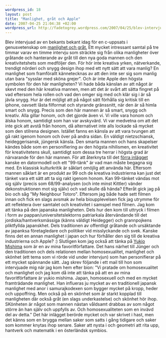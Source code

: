 ```yaml
--- 
wordpress_id: 18 
layout: post
title: "Manlighet, gråt och Apple" 
date: 2007-04-25 21:04:38 +02:00 
wordpress_url: http://fadetogrey.wordpress.com/2007/04/25/blev-intervjuad-av-en-bekants-bekant/ 
---
```


Blev intervjuad av en bekants bekant idag för en c-uppsats i genusvetenskap om [manlighet och gråt.](http://www.toomuchsexy.org/index/weblog/comments/crying_men/ "manlighet och gråt.") Ett mycket intressant samtal på tre timmar varav en timme intervju som sträckte sig från olika manligheter över gråtande och hanterande av gråt till den nya goda mannen och den kreativitetshets som medföljer den. För hör inte kreativa yrken, nätverkande, trendigt nörderi och snygg design ihop med ett nytt sätt att vara manlig? En manlighet som framförallt kännetecknas av att den inte ser sig som manlig utan bara "sysslar med sköna grejer". Och är inte Apple den högsta symbolen för den här manligheten? Vi hade båda känslan av att något är skevt med den här kreativa mannen, men att det är svårt att sätta fingret på vad eftersom hela rollen och vad den omger sig med och klär sig i är så jävla snygg. Hur är det möjligt att på något sätt förhålla sig kritisk till en iphone, oavsett låsta filformat och styrande gränssnitt, när den är så himla smart och snygg. Precis som den här mannen är så smart, snygg och kreativ. Alla gillar honom, och det gjorde även vi. Vi ville vara honom och älska honom, samtidigt som han var avskyvärd. Vi var medvetna om att det inte gick att avstå från honom, då alternativet inte alls lockade så mycket som den stilrena designen. Istället fanns en känsla av att vara tvungen att gå rakt igenom honom och över på andra sidan. En väldigt nietzschiansk, heideggerisansk, jüngersk känsla. Den smarta mannen och hans skapelser kändes både som en personifiering av den högsta nihilismen, en kreativitet för kreativitetens skull, samtidigt som dessa tre herrar i högsta grad är närvarande för den här mannen. För att återknyta till det [förra inlägget](http://fadetogrey.wordpress.com/2007/04/19/tva-recensioner/ "förra inlägget") kanske en datormodell och ett "99-tänk" är vad man måste begagna sig med. En klassisk kulturkritik är såklart omöjlig att använda här. Eftersom mannen såklart är en produkt av 99 och de kreativa industrierna kan just det tänket vara ett sätt att ta sig rakt igenom honom. Kan 99-tänket vändas mot sig själv (precis som 68/99-analysen (och inte minst Kittler) vänder dekonstruktionen mot sig själv) och vad skulle då hända? Efteråt gick jag på bio och såg "My Neighbour Totoro". Eftersom jag både hade sett filmen innan och fick en slags avsmak av hela bioupplevelsen fick jag utrymme för att reflektera över samtalet och kreativitet i samspel med filmen. Jag kom att tänka på den japanska manligheten. Dels hur den kom till uttryck i filmen i form av pappan/universitetslektorns patriarkala återvändande till det jordiska/hantverksmässiga (känns väldigt Heidegger) och grannpojkens pliktfyllda japanskhet. Dels traditionen av offentligt gråtande och ursäktande av japanksa företagledare och politiker vid misslyckande och svek. Kanske finns det en annan manlighet i japan och hur förhåller den sig till de kreativa industrierna och Apple? :) Slutligen kom jag också att tänka på [Yukio Mishima](http://haecceitas.blogsome.com/category/tradgardsmasteri/ "Yukio Mishima") som är en av mina favoritförfattare. Det hans närhet till Jünger och den traditionen och dels relationen mellan homosexualitet, manlighet och skönhet (ett tema som vi rörde vid under intervjun) som han personifierar på ett mycket spännande sätt. Jag skrev följande i ett mail till hon som intervjuade mig när jag kom hem efter bion: "Vi pratade om homosexualitet och manlighet och jag kom då inte att tänka på att en av mina favoritförfattare är yukio mishima. Japan, homosexuell och med en mycket framträdande manlighet. Han influeras ju mycket av en traditionell japansk manlighet med anor i samurajkodexen som bygger mycket på kropp, heder och uppoffring. Men också på en skönhet som är starkt kopplad till manligheten där också gråt (en slags underkastelse) och skönhet hör ihop. SKönheten är något som mannen nästan våldsamt drabbas av som något större än han själv och uppfylls av. Och homosexualiteten som en invävd del av detta." Det här inlägget berörde mycket och var skrivet i hast, men det känns som en brygga mellan saker som satts i gång tidigare och saker som kommer knytas ihop senare. Saker att nysta i och geometri att rita upp, hantverk och matematik i en österländsk symbios. 